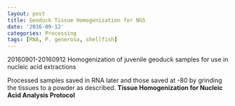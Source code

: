 ```yaml
---
layout: post
title: Geoduck Tissue Homogenization for NGS
date: '2016-09-12'
categories: Processing
tags: [RNA, P. generosa, shellfish]
---
```


20160901-20160912 
Homogenization of juvenile geoduck samples for use in nucleic acid extractions

Processed samples saved in RNA later and those saved at -80 by grinding the tissues to a powder as described.
**Tissue Homogenization for Nucleic Acid Analysis Protocol**
